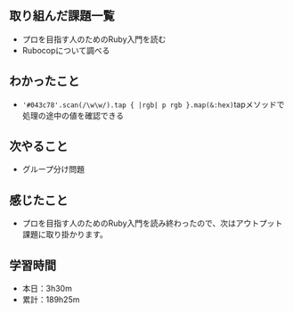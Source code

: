 ## 取り組んだ課題一覧
- プロを目指す人のためのRuby入門を読む
- Rubocopについて調べる
## わかったこと
- `'#043c78'.scan(/\w\w/).tap { |rgb| p rgb }.map(&:hex)`tapメソッドで処理の途中の値を確認できる
## 次やること
- グループ分け問題
## 感じたこと
- プロを目指す人のためのRuby入門を読み終わったので、次はアウトプット課題に取り掛かります。
## 学習時間
- 本日：3h30m
- 累計：189h25m
